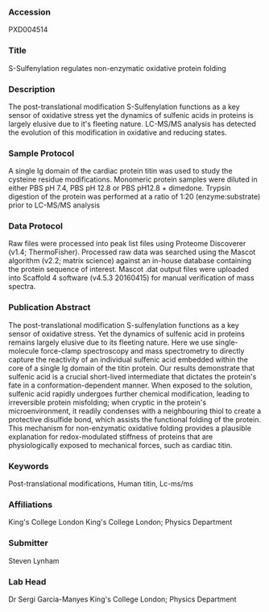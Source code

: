 ### Accession
PXD004514

### Title
S-Sulfenylation regulates non-enzymatic oxidative protein folding

### Description
The post-translational modification S-Sulfenylation functions as a key sensor of oxidative stress yet the dynamics of sulfenic acids in proteins is largely elusive due to it's fleeting nature. LC-MS/MS analysis has detected the evolution of this modification in oxidative and reducing states.

### Sample Protocol
A single Ig domain of the cardiac protein titin was used to study the cysteine residue modifications. Monomeric protein samples were diluted in either PBS pH 7.4, PBS pH 12.8 or PBS pH12.8 + dimedone. Trypsin digestion of the protein was performed at a ratio of 1:20 (enzyme:substrate) prior to LC-MS/MS analysis

### Data Protocol
Raw files were processed into peak list files using Proteome Discoverer (v1.4; ThermoFisher). Processed raw data was searched using the Mascot algorithm (v2.2; matrix science) against an in-house database containing the protein sequence of interest. Mascot .dat output files were uploaded into Scaffold 4 software (v4.5.3 20160415) for manual verification of mass spectra.

### Publication Abstract
The post-translational modification S-sulfenylation functions as a key sensor of oxidative stress. Yet the dynamics of sulfenic acid in proteins remains largely elusive due to its fleeting nature. Here we use single-molecule force-clamp spectroscopy and mass spectrometry to directly capture the reactivity of an individual sulfenic acid embedded within the core of a single Ig domain of the titin protein. Our results demonstrate that sulfenic acid is a crucial short-lived intermediate that dictates the protein's fate in a conformation-dependent manner. When exposed to the solution, sulfenic acid rapidly undergoes further chemical modification, leading to irreversible protein misfolding; when cryptic in the protein's microenvironment, it readily condenses with a neighbouring thiol to create a protective disulfide bond, which assists the functional folding of the protein. This mechanism for non-enzymatic oxidative folding provides a plausible explanation for redox-modulated stiffness of proteins that are physiologically exposed to mechanical forces, such as cardiac titin.

### Keywords
Post-translational modifications, Human titin, Lc-ms/ms

### Affiliations
King's College London
King's College London; Physics Department

### Submitter
Steven Lynham

### Lab Head
Dr Sergi Garcia-Manyes
King's College London; Physics Department


